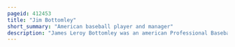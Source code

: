 ```yaml
---
pageid: 412453
title: "Jim Bottomley"
short_summary: "American baseball player and manager"
description: "James Leroy Bottomley was an american Professional Baseball Player, Scout and Manager. He played in Major League Baseball as a first baseman from 1922 to 1937, most prominently as a member of the St. He led the Team to four national League winning Championships and two World Series Titles."
---
```

